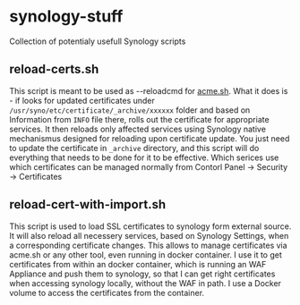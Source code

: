 # synology-stuff
Collection of potentialy usefull Synology scripts

## reload-certs.sh
This script is meant to be used as --reloadcmd for [acme.sh](https://github.com/acmesh-official/acme.sh).
What it does is - if looks for updated certificates under `/usr/syno/etc/certificate/_archive/xxxxxx` folder
and based on Information from `INFO` file there, rolls out the certificate for appropriate services.
It then reloads only affected services using Synology native mechanismus designed for reloading upon certificate update.
You just need to update the certificate in `_archive`
directory, and this script will do everything that needs to be done for it to be effective. Which serices use which certificates
can be managed normally from Contorl Panel -> Security -> Certificates

## reload-cert-with-import.sh
This script is used to load SSL certificates to synology form external source.
It will also reload all necessery services, based on Synology Settings, when a corresponding certificate changes.
This allows to manage certificates via acme.sh or any other tool, even running in docker container.
I use it to get certificates from within an docker container, which is running an WAF Appliance and push them to synology, so that I can get right certificates when accessing synology locally, without the WAF in path. I use a Docker volume to access the certificates from the container.
